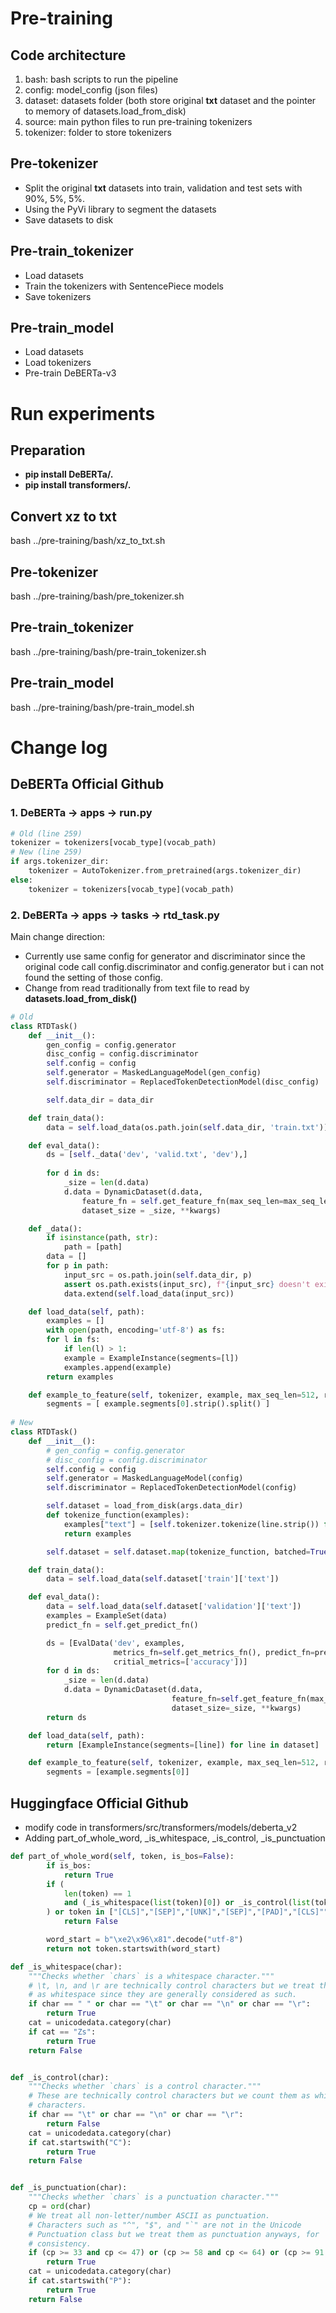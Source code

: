 # Pre-training
## Code architecture
1. bash: bash scripts to run the pipeline
2. config: model_config (json files)
3. dataset: datasets folder (both store original **txt** dataset and the pointer to memory of datasets.load_from_disk)
4. source: main python files to run pre-training tokenizers
5. tokenizer: folder to store tokenizers
## Pre-tokenizer
- Split the original **txt** datasets into train, validation and test sets with 90%, 5%, 5%.
- Using the PyVi library to segment the datasets
- Save datasets to disk
## Pre-train_tokenizer
- Load datasets
- Train the tokenizers with SentencePiece models
- Save tokenizers 
## Pre-train_model
- Load datasets
- Load tokenizers
- Pre-train DeBERTa-v3

# Run experiments
## Preparation
- **pip install DeBERTa/.**
- **pip install transformers/.**
## Convert xz to txt
bash ../pre-training/bash/xz_to_txt.sh
## Pre-tokenizer
bash ../pre-training/bash/pre_tokenizer.sh
## Pre-train_tokenizer
bash ../pre-training/bash/pre-train_tokenizer.sh
## Pre-train_model
bash ../pre-training/bash/pre-train_model.sh
# Change log
## DeBERTa Official Github
### 1. DeBERTa -> apps -> run.py
``` python
# Old (line 259)
tokenizer = tokenizers[vocab_type](vocab_path)
# New (line 259)
if args.tokenizer_dir: 
    tokenizer = AutoTokenizer.from_pretrained(args.tokenizer_dir)
else: 
    tokenizer = tokenizers[vocab_type](vocab_path)
```
### 2. DeBERTa -> apps -> tasks -> rtd_task.py
Main change direction:
- Currently use same config for generator and discriminator since the original code call config.discriminator and config.generator but i can not found the setting of those config.
- Change from read traditionally from text file to read by **datasets.load_from_disk()**
``` python
# Old 
class RTDTask()
    def __init__():
        gen_config = config.generator
        disc_config = config.discriminator
        self.config = config
        self.generator = MaskedLanguageModel(gen_config)
        self.discriminator = ReplacedTokenDetectionModel(disc_config)

        self.data_dir = data_dir

    def train_data():
        data = self.load_data(os.path.join(self.data_dir, 'train.txt'))

    def eval_data():
        ds = [self._data('dev', 'valid.txt', 'dev'),]
   
        for d in ds:
            _size = len(d.data)
            d.data = DynamicDataset(d.data, 
                feature_fn = self.get_feature_fn(max_seq_len=max_seq_len, mask_gen=self.mask_gen), 
                dataset_size = _size, **kwargs)

    def _data():
        if isinstance(path, str):
            path = [path]
        data = []
        for p in path:
            input_src = os.path.join(self.data_dir, p)
            assert os.path.exists(input_src), f"{input_src} doesn't exists"
            data.extend(self.load_data(input_src))

    def load_data(self, path):
        examples = []
        with open(path, encoding='utf-8') as fs:
        for l in fs:
            if len(l) > 1:
            example = ExampleInstance(segments=[l])
            examples.append(example)
        return examples

    def example_to_feature(self, tokenizer, example, max_seq_len=512, rng=None, mask_generator = None, ext_params=None, **kwargs):
        segments = [ example.segments[0].strip().split() ]
    
# New 
class RTDTask()
    def __init__():
        # gen_config = config.generator
        # disc_config = config.discriminator
        self.config = config
        self.generator = MaskedLanguageModel(config)
        self.discriminator = ReplacedTokenDetectionModel(config)

        self.dataset = load_from_disk(args.data_dir)
        def tokenize_function(examples):
            examples["text"] = [self.tokenizer.tokenize(line.strip()) for line in examples["text"]]
            return examples

        self.dataset = self.dataset.map(tokenize_function, batched=True, num_proc=16)

    def train_data():
        data = self.load_data(self.dataset['train']['text'])

    def eval_data():
        data = self.load_data(self.dataset['validation']['text'])
        examples = ExampleSet(data)
        predict_fn = self.get_predict_fn()

        ds = [EvalData('dev', examples,
                       metrics_fn=self.get_metrics_fn(), predict_fn=predict_fn, ignore_metric=False,
                       critial_metrics=['accuracy'])]
        for d in ds:
            _size = len(d.data)
            d.data = DynamicDataset(d.data,
                                    feature_fn=self.get_feature_fn(max_seq_len=max_seq_len, mask_gen=self.mask_gen),
                                    dataset_size=_size, **kwargs)
        return ds

    def load_data(self, path):
        return [ExampleInstance(segments=[line]) for line in dataset]

    def example_to_feature(self, tokenizer, example, max_seq_len=512, rng=None, mask_generator = None, ext_params=None, **kwargs):
        segments = [example.segments[0]]
```
## Huggingface Official Github
- modify code in transformers/src/transformers/models/deberta_v2
- Adding part_of_whole_word, _is_whitespace, _is_control, _is_punctuation
```python
def part_of_whole_word(self, token, is_bos=False):
        if is_bos:
            return True
        if (
            len(token) == 1
            and (_is_whitespace(list(token)[0]) or _is_control(list(token)[0]) or _is_punctuation(list(token)[0]))
        ) or token in ["[CLS]","[SEP]","[UNK]","[SEP]","[PAD]","[CLS]""[MASK]"]:
            return False

        word_start = b"\xe2\x96\x81".decode("utf-8")
        return not token.startswith(word_start)

def _is_whitespace(char):
    """Checks whether `chars` is a whitespace character."""
    # \t, \n, and \r are technically control characters but we treat them
    # as whitespace since they are generally considered as such.
    if char == " " or char == "\t" or char == "\n" or char == "\r":
        return True
    cat = unicodedata.category(char)
    if cat == "Zs":
        return True
    return False


def _is_control(char):
    """Checks whether `chars` is a control character."""
    # These are technically control characters but we count them as whitespace
    # characters.
    if char == "\t" or char == "\n" or char == "\r":
        return False
    cat = unicodedata.category(char)
    if cat.startswith("C"):
        return True
    return False


def _is_punctuation(char):
    """Checks whether `chars` is a punctuation character."""
    cp = ord(char)
    # We treat all non-letter/number ASCII as punctuation.
    # Characters such as "^", "$", and "`" are not in the Unicode
    # Punctuation class but we treat them as punctuation anyways, for
    # consistency.
    if (cp >= 33 and cp <= 47) or (cp >= 58 and cp <= 64) or (cp >= 91 and cp <= 96) or (cp >= 123 and cp <= 126):
        return True
    cat = unicodedata.category(char)
    if cat.startswith("P"):
        return True
    return False
```
